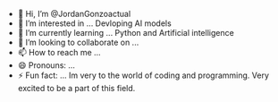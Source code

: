 - 👋 Hi, I’m @JordanGonzoactual
- 👀 I’m interested in ... Devloping AI models 
- 🌱 I’m currently learning ... Python and Artificial intelligence 
- 💞️ I’m looking to collaborate on ...
- 📫 How to reach me ...
- 😄 Pronouns: ...
- ⚡ Fun fact: ... Im very to the world of coding and programming. Very excited to be a part of this field.

<!---
JordanGonzoactual/JordanGonzoactual is a ✨ special ✨ repository because its `README.md` (this file) appears on your GitHub profile.
You can click the Preview link to take a look at your changes.
--->
